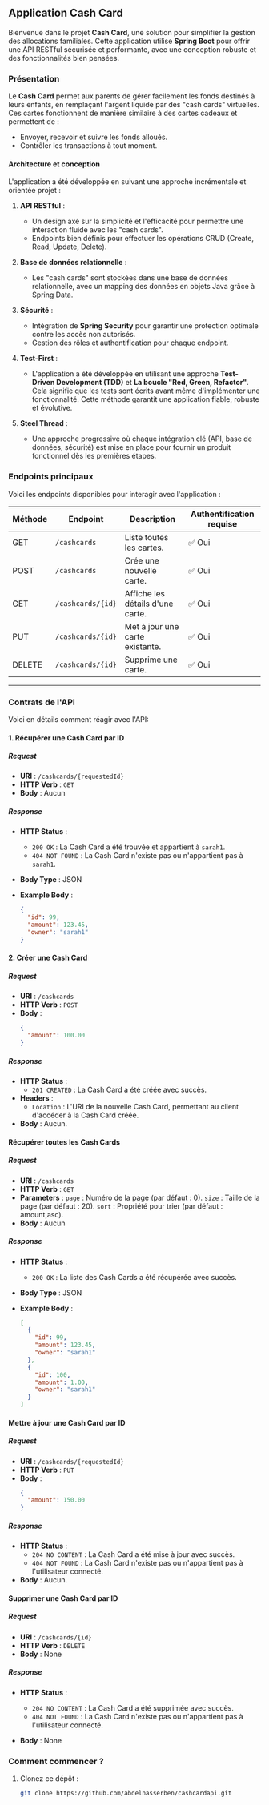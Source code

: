 
## Application **Cash Card**  

Bienvenue dans le projet **Cash Card**, une solution pour simplifier la gestion des allocations familiales. Cette application utilise **Spring Boot** pour offrir une API RESTful sécurisée et performante, avec une conception robuste et des fonctionnalités bien pensées.  

### **Présentation**  
Le **Cash Card** permet aux parents de gérer facilement les fonds destinés à leurs enfants, en remplaçant l'argent liquide par des "cash cards" virtuelles. Ces cartes fonctionnent de manière similaire à des cartes cadeaux et permettent de :  
- Envoyer, recevoir et suivre les fonds alloués.  
- Contrôler les transactions à tout moment.  

#### **Architecture et conception**  
L'application a été développée en suivant une approche incrémentale et orientée projet :  

1. **API RESTful** :  
   - Un design axé sur la simplicité et l'efficacité pour permettre une interaction fluide avec les "cash cards".  
   - Endpoints bien définis pour effectuer les opérations CRUD (Create, Read, Update, Delete).  

2. **Base de données relationnelle** :  
   - Les "cash cards" sont stockées dans une base de données relationnelle, avec un mapping des données en objets Java grâce à Spring Data.  

3. **Sécurité** :  
   - Intégration de **Spring Security** pour garantir une protection optimale contre les accès non autorisés.  
   - Gestion des rôles et authentification pour chaque endpoint.  

4. **Test-First** :  
   - L'application a été développée en utilisant une approche **Test-Driven Development (TDD)** et **La boucle "Red, Green, Refactor"**. Cela signifie que les tests sont écrits avant même d'implémenter une fonctionnalité. Cette méthode garantit une application fiable, robuste et évolutive. 

5. **Steel Thread** :  
   - Une approche progressive où chaque intégration clé (API, base de données, sécurité) est mise en place pour fournir un produit fonctionnel dès les premières étapes.  


### **Endpoints principaux**  
Voici les endpoints disponibles pour interagir avec l'application :  

| Méthode | Endpoint               | Description                           | Authentification requise |  
|---------|------------------------|---------------------------------------|---------------------------|  
| GET     | `/cashcards`           | Liste toutes les cartes.              | ✅ Oui                    |  
| POST    | `/cashcards`           | Crée une nouvelle carte.              | ✅ Oui                    |  
| GET     | `/cashcards/{id}`      | Affiche les détails d'une carte.      | ✅ Oui                    |  
| PUT     | `/cashcards/{id}`      | Met à jour une carte existante.       | ✅ Oui                    |  
| DELETE  | `/cashcards/{id}`      | Supprime une carte.                   | ✅ Oui                    |  

---


### **Contrats de l'API**
Voici en détails comment réagir avec l'API:

#### **1. Récupérer une Cash Card par ID**

##### **Request**  
- **URI** : `/cashcards/{requestedId}`  
- **HTTP Verb** : `GET`  
- **Body** : Aucun 

##### **Response**  
- **HTTP Status** :  
  - `200 OK` : La Cash Card a été trouvée et appartient à `sarah1`.  
  - `404 NOT FOUND` : La Cash Card n'existe pas ou n'appartient pas à `sarah1`.  

- **Body Type** : JSON  
- **Example Body** :  
  ```json
  {
    "id": 99,
    "amount": 123.45,
    "owner": "sarah1"
  }
  ```

#### **2. Créer une Cash Card**

##### **Request**  
- **URI** : `/cashcards`  
- **HTTP Verb** : `POST`  
- **Body** :  
  ```json
  {
    "amount": 100.00
  }
  ```
##### **Response**  
- **HTTP Status** :  
  - `201 CREATED` : La Cash Card a été créée avec succès.
- **Headers** :  
  - `Location` : L'URI de la nouvelle Cash Card, permettant au client d'accéder à la Cash Card créée.
- **Body** : Aucun.

#### **Récupérer toutes les Cash Cards**

##### **Request**  
- **URI** : `/cashcards`  
- **HTTP Verb** : `GET`
- **Parameters** :
  `page` : Numéro de la page (par défaut : 0).
  `size` : Taille de la page (par défaut : 20).
  `sort` : Propriété pour trier (par défaut : amount,asc).  
- **Body** : Aucun

##### **Response**  
- **HTTP Status** :  
  - `200 OK` : La liste des Cash Cards a été récupérée avec succès.

- **Body Type** : JSON  
- **Example Body** :  
  ```json
  [
    {
      "id": 99,
      "amount": 123.45,
      "owner": "sarah1"
    },
    {
      "id": 100,
      "amount": 1.00,
      "owner": "sarah1"
    }
  ]
  ```

#### **Mettre à jour une Cash Card par ID**

##### **Request**  
- **URI** : `/cashcards/{requestedId}`  
- **HTTP Verb** : `PUT`  
- **Body** :  
  ```json
  {
    "amount": 150.00
  }
  ```
##### **Response**  
- **HTTP Status** :  
  - `204 NO CONTENT` : La Cash Card a été mise à jour avec succès.
  - `404 NOT FOUND` : La Cash Card n'existe pas ou n'appartient pas à l'utilisateur connecté.
- **Body** : Aucun.

#### **Supprimer une Cash Card par ID**

##### **Request**  
- **URI** : `/cashcards/{id}`  
- **HTTP Verb** : `DELETE`  
- **Body** : None

##### **Response**  
- **HTTP Status** :  
  - `204 NO CONTENT` : La Cash Card a été supprimée avec succès.  
  - `404 NOT FOUND` : La Cash Card n'existe pas ou n'appartient pas à l'utilisateur connecté.  

- **Body** : None  


### **Comment commencer ?**  
1. Clonez ce dépôt :  
   ```bash
   git clone https://github.com/abdelnasserben/cashcardapi.git
   ```
